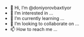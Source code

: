 - 👋 Hi, I’m @doniyorovbaxtiyor
- 👀 I’m interested in ...
- 🌱 I’m currently learning ...
- 💞️ I’m looking to collaborate on ...
- 📫 How to reach me ...

<!---
doniyorovbaxtiyor/doniyorovbaxtiyor is a ✨ special ✨ repository because its `README.md` (this file) appears on your GitHub profile.
You can click the Preview link to take a look at your changes.
--->
